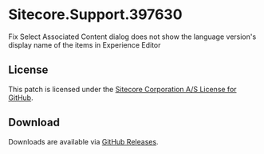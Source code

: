 # Sitecore.Support.397630
Fix Select Associated Content dialog does not show the language version's display name of the items in Experience Editor

## License  
This patch is licensed under the [Sitecore Corporation A/S License for GitHub](https://github.com/sitecoresupport/Sitecore.Support.397630/blob/master/LICENSE).  

## Download  
Downloads are available via [GitHub Releases](https://github.com/sitecoresupport/Sitecore.Support.397630/releases).  
